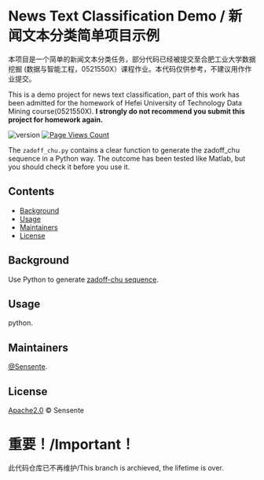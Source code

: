 # News Text Classification Demo / 新闻文本分类简单项目示例

本项目是一个简单的新闻文本分类任务，部分代码已经被提交至合肥工业大学数据挖掘 (数据与智能工程，0521550X）课程作业。本代码仅供参考，不建议用作作业提交。

This is a demo project for news text classification, part of this work has been admitted for the homework of Hefei University of Technology Data Mining course(0521550X). **I strongly do not recommend you submit this project for homework again.**


![version](https://img.shields.io/badge/NTC-v0.1-blue)
[![Page Views Count](https://badges.toozhao.com/badges/01H7W0XYKGV60JJA51H7CJKYFJ/blue.svg)](https://badges.toozhao.com/stats/01H7W0XYKGV60JJA51H7CJKYFJ "Get your own page views count badge on badges.toozhao.com")



The `zadoff_chu.py` contains a clear function to generate the zadoff_chu sequence in a Python way. The outcome has been tested like Matlab, but you should check it before you use it.

## Contents

- [Background](#background)
- [Usage](#Usage)
- [Maintainers](#maintainers)
- [License](#license)

## Background

Use Python to generate [zadoff-chu sequence](https://en.wikipedia.org/wiki/Zadoff–Chu_sequence).

## Usage

python.

## Maintainers

[@Sensente](https://github.com/Sensente).

## License

[Apache2.0](LICENSE) © Sensente


# 重要！/Important！
此代码仓库已不再维护/This branch is archieved, the lifetime is over.

